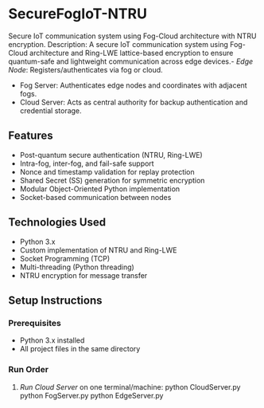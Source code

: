 # SecureFogIoT-NTRU
Secure IoT communication system using Fog-Cloud architecture with NTRU encryption.
 Description:
A secure IoT communication system using Fog-Cloud architecture and Ring-LWE lattice-based encryption to ensure quantum-safe and lightweight communication across edge devices.- *Edge Node*: Registers/authenticates via fog or cloud.
- Fog Server: Authenticates edge nodes and coordinates with adjacent fogs.
- Cloud Server: Acts as central authority for backup authentication and credential storage.
## Features
- Post-quantum secure authentication (NTRU, Ring-LWE)
-  Intra-fog, inter-fog, and fail-safe support
-  Nonce and timestamp validation for replay protection
- Shared Secret (SS) generation for symmetric encryption
-  Modular Object-Oriented Python implementation
-  Socket-based communication between nodes
## Technologies Used
- Python 3.x
- Custom implementation of NTRU and Ring-LWE
- Socket Programming (TCP)
- Multi-threading (Python threading)
- NTRU encryption for message transfer
## Setup Instructions
### Prerequisites
- Python 3.x installed
- All project files in the same directory

### Run Order
1. *Run Cloud Server* on one terminal/machine:
   python CloudServer.py
   python FogServer.py
   python EdgeServer.py
   

